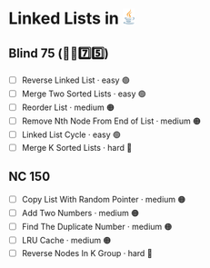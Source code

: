 # Linked Lists in <img src="../../assets/javaLogo.png" style="height: 1em; vertical-align: top;">

## Blind 75 (🧑‍🦯7️⃣5️⃣)
- [ ] Reverse Linked List · easy 🟢 
- [ ] Merge Two Sorted Lists · easy 🟢 
- [ ] Reorder List · medium 🟠
- [ ] Remove Nth Node From End of List · medium 🟠
- [ ] Linked List Cycle · easy 🟢 	
- [ ] Merge K Sorted Lists · hard 🔴

## NC 150
- [ ] Copy List With Random Pointer · medium 🟠	
- [ ] Add Two Numbers · medium 🟠
- [ ] Find The Duplicate Number · medium 🟠
- [ ] LRU Cache · medium 🟠
- [ ] Reverse Nodes In K Group · hard 🔴